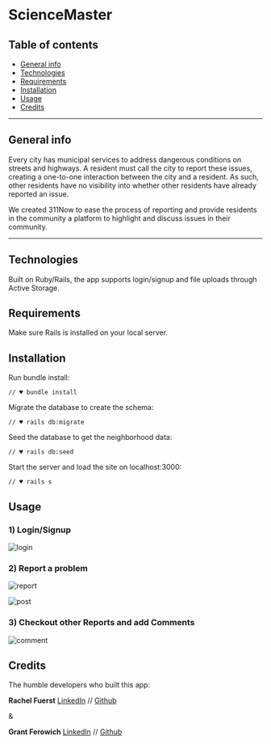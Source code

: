 ScienceMaster
====================================

## Table of contents
* [General info](#general-info)
* [Technologies](#technologies)
* [Requirements](#requirements)
* [Installation](#installation)
* [Usage](#usage)
* [Credits](#credits)

---

## General info
Every city has municipal services to address dangerous conditions on streets and highways. A resident must call the city to report these issues, creating  a one-to-one interaction between the city and a resident. As such, other residents have no visibility into whether other residents have already reported an issue. 

We created 311Now to ease the process of reporting and provide residents in the community a platform to highlight and discuss issues in their community. 


---

## Technologies
Built on Ruby/Rails, the app supports login/signup and file uploads through Active Storage. 


## Requirements
Make sure Rails is installed on your local server.

## Installation
Run bundle install:
```
// ♥ bundle install
```
Migrate the database to create the schema:
```
// ♥ rails db:migrate
```
Seed the database to get the neighborhood data:
```
// ♥ rails db:seed
```
Start the server and load the site on localhost:3000:
```
// ♥ rails s
```
## Usage
### 1) Login/Signup
![login](https://media.giphy.com/media/kEEAGAYidsnlIsrXSH/giphy.gif)

### 2) Report a problem
![report](https://media.giphy.com/media/joebMWxpACrpGcpTuZ/giphy.gif)

![post](https://media.giphy.com/media/Ky5JReO17xVl4W5FIE/giphy.gif)

### 3) Checkout other Reports and add Comments
![comment](https://media.giphy.com/media/Tg6WTvDPklDEGXoefl/giphy.gif)


## Credits


The humble developers who built this app:


**Rachel Fuerst** [LinkedIn](https://www.linkedin.com/in/rachfuerst) // [Github](https://github.com/crayray)

&

**Grant Ferowich** [LinkedIn](https://www.linkedin.com/in/gferowich/) // [Github](https://github.com/Clariti23)

